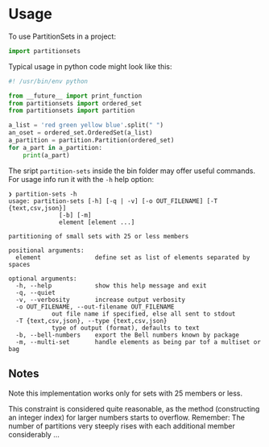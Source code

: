 # Usage

To use PartitionSets in a project:

```python
import partitionsets
```

Typical usage in python code might look like this:

```python
#! /usr/bin/env python

from __future__ import print_function
from partitionsets import ordered_set
from partitionsets import partition

a_list = 'red green yellow blue'.split(" ")
an_oset = ordered_set.OrderedSet(a_list)
a_partition = partition.Partition(ordered_set)
for a_part in a_partition:
    print(a_part)
```

The sript `partition-sets` inside the bin folder may offer useful commands.
For usage info run it with the `-h` help option:

```console
❯ partition-sets -h
usage: partition-sets [-h] [-q | -v] [-o OUT_FILENAME] [-T {text,csv,json}]
              [-b] [-m]
              element [element ...]

partitioning of small sets with 25 or less members

positional arguments:
  element               define set as list of elements separated by spaces

optional arguments:
  -h, --help            show this help message and exit
  -q, --quiet
  -v, --verbosity       increase output verbosity
  -o OUT_FILENAME, --out-filename OUT_FILENAME
            out file name if specified, else all sent to stdout
  -T {text,csv,json}, --type {text,csv,json}
            type of output (format), defaults to text
  -b, --bell-numbers    export the Bell numbers known by package
  -m, --multi-set       handle elements as being par tof a multiset or bag
```
## Notes

Note this implementation works only for sets with 25 members or less.

This constraint is considered quite reasonable, as the method (constructing an
integer index) for larger numbers starts to overflow. Remember: The number of
partitions very steeply rises with each additional member considerably ...
